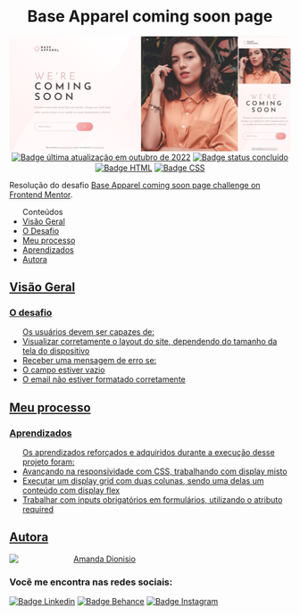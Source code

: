 <h1 align="center">Base Apparel coming soon page</h1>

<div align-items="center">
  <img src="/images/screenshot-projeto.png" align="right" alt="Screenshot do projeto">
</div>
</br>


<p align="center">
  <a href=""><img src="https://img.shields.io/badge/%C3%BAltima%20atualiza%C3%A7%C3%A3o-outubro%202022-blue" align="center" alt="Badge última atualização em outubro de 2022" /></a> 
  <a href=""><img src="https://img.shields.io/badge/status-conclu%C3%ADdo-green" align="center" alt="Badge status concluído" /></a>
  <a href=""><img src="https://img.shields.io/badge/HTML5-E34F26?style=for-the-badge&logo=html5&logoColor=white" align="center" alt="Badge HTML" /></a>
  <a href=""><img src="https://img.shields.io/badge/CSS3-1572B6?style=for-the-badge&logo=css3&logoColor=white" align="center" alt="Badge CSS" /></a>
</p>




<p>Resolução do desafio <a href="https://www.frontendmentor.io/challenges/base-apparel-coming-soon-page-5d46b47f8db8a7063f9331a0" alt="Link para o challenge">Base Apparel coming soon page challenge on Frontend Mentor</a>.</p> 

<ul>Conteúdos
  <li><a href="#visao-geral">Visão Geral</a> 
    <li><a href="#o-desafio">O Desafio</a></li>
  </li>  
  <li><a href="#meu-processo">Meu processo</a></li>
    <li><a href="#aprendizados">Aprendizados</a></li>
  </li>  
  <li><a href="#autora">Autora</li>
</ul>

<h2 id="visao-geral">Visão Geral</h2>

<h3 id="o-desafio">O desafio</h3>

<ul>Os usuários devem ser capazes de:
  <li>Visualizar corretamente o layout do site, dependendo do tamanho da tela do dispositivo</li>
  <li>Receber uma mensagem de erro se:
    <li>O campo estiver vazio</li>
    <li>O email não estiver formatado corretamente</li>
  </li>
</ul>  

<h2 id="meu-processo">Meu processo</h2>

<h3 id="aprendizados">Aprendizados</h3>

<ul>Os aprendizados reforçados e adquiridos durante a execução desse projeto foram:
  <li>Avançando na responsividade com CSS, trabalhando com display misto</li>
  <li>Executar um display grid com duas colunas, sendo uma delas um conteúdo com display flex</li>
  <li>Trabalhar com inputs obrigatórios em formulários, utilizando o atributo required</li>
</ul>

<h2 id="autora" align="left">Autora</h2>
<img align="left" src="https://avatars.githubusercontent.com/u/104245596?s=400&u=22dddd54d435db2df3c8f6e91c881be3cdc31170&v=4" width=115>
<a href="https://github.com/amandafd">Amanda Dionisio</a>
<h3 align="left">Você me encontra nas redes sociais:</h3>
<p align="left">
  <a href="https://www.linkedin.com/in/amanda-felipe-dionisio"><img src="https://img.shields.io/badge/LinkedIn-0077B5?style=for-the-badge&logo=linkedin&logoColor=white" alt="Badge Linkedin" /></a>
  <a href="https://www.behance.net/amanda_dionisio"><img src="https://img.shields.io/badge/-Behance-blue?style=for-the-badge&logo=behance&logoColor=white" alt="Badge Behance" /></a>
  <a href="https://www.instagram.com/guache_nin/"><img src="https://img.shields.io/badge/Instagram-E4405F?style=for-the-badge&logo=instagram&logoColor=white"  alt="Badge Instagram" /></a>
</p>
